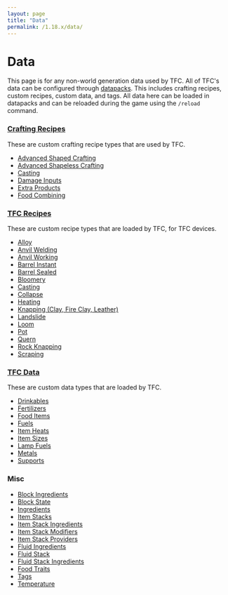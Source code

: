 ```yaml
---
layout: page
title: "Data"
permalink: /1.18.x/data/
---
```


# Data

This page is for any non-world generation data used by TFC. All of TFC's data can be configured through [datapacks](https://minecraft.fandom.com/wiki/Recipe). This includes crafting recipes, custom recipes, custom data, and tags. All data here can be loaded in datapacks and can be reloaded during the game using the `/reload` command.

### [Crafting Recipes](crafting/)

These are custom crafting recipe types that are used by TFC.

<!-- Alphabetical Order Please!! -->

- [Advanced Shaped Crafting](crafting/#advanced-shaped-crafting)
- [Advanced Shapeless Crafting](crafting/#advanced-shapeless-crafting) 
- [Casting](crafting/#casting)
- [Damage Inputs](crafting/#damage-inputs)
- [Extra Products](crafting/#extra-products)
- [Food Combining](crafting/#food-combining)

### [TFC Recipes](recipes/)

These are custom recipe types that are loaded by TFC, for TFC devices.

<!-- Alphabetical Order Please!! -->

- [Alloy](recipes/#alloy)
- [Anvil Welding](recipes/#anvil-welding)
- [Anvil Working](recipes/#anvil-working)
- [Barrel Instant](recipes/#barrel-instant)
- [Barrel Sealed](recipes/#barrel-sealed)
- [Bloomery](recipes/#bloomery)
- [Casting](recipes/#casting)
- [Collapse](recipes/#collapse)
- [Heating](recipes/#heating)
- [Knapping (Clay, Fire Clay, Leather)](./recipes/#knapping)
- [Landslide](recipes/#landslide)
- [Loom](recipes/#loom)
- [Pot](recipes-pot/)
- [Quern](recipes/#quern)
- [Rock Knapping](recipes/#rock-knapping)
- [Scraping](recipes/#scraping)

### [TFC Data](custom/)

These are custom data types that are loaded by TFC.

<!-- Alphabetical Order Please!! -->

- [Drinkables](custom/#drinkables)
- [Fertilizers](custom/#fertilizers)
- [Food Items](custom/#food-items)
- [Fuels](custom/#fuels)
- [Item Heats](custom/#item-heats)
- [Item Sizes](custom/#item-sizes)
- [Lamp Fuels](custom/#lamp-fuels)
- [Metals](custom/#metals)
- [Supports](custom/#supports)

### Misc

<!-- Alphabetical Order Please!! -->

- [Block Ingredients](common-types/#block-ingredients)
- [Block State](common-types/#block-state)
- [Ingredients](ingredients/)
- [Item Stacks](common-types/#item-stacks)
- [Item Stack Ingredients](common-types/#item-stack-ingredients)
- [Item Stack Modifiers](item-stack-modifiers/)
- [Item Stack Providers](common-types/#item-stack-providers)
- [Fluid Ingredients](common-types/#fluid-ingredients)
- [Fluid Stack](common-types/#fluid-stack)
- [Fluid Stack Ingredients](common-types/#fluid-stack-ingredients)
- [Food Traits](common-types/#food-traits)
- [Tags](tags/)
- [Temperature](common-types/#temperature)
